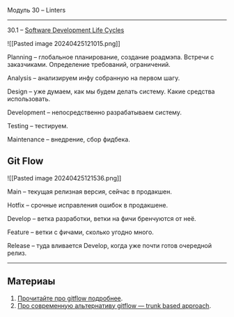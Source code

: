 Модуль 30 – Linters

-----
30.1 – [Software Development Life Cycles](https://go.skillbox.ru/profession/profession-python/python-advanced/videolesson/5f24b5ca-484d-478b-8eb8-9ddf288fa959)

![[Pasted image 20240425121015.png]]

Planning – глобальное планирование, создание роадмэпа. Встречи с заказчиками. Определение требований, ограничений.

Analysis – анализируем инфу собранную на первом шагу.

Design – уже думаем, как мы будем делать систему. Какие средства использовать.

Development – непосредственно разрабатываем систему.

Testing – тестируем.

Maintenance – внедрение, сбор фидбека.

## Git Flow

![[Pasted image 20240425121536.png]]

Main – текущая релизная версия, сейчас в продакшен.

Hotfix – срочные исправления ошибок в продакшене.

Develop – ветка разработки, ветки на фичи бренчуются от неё.

Feature – ветки с фичами, сколько угодно много.

Release – туда вливается Develop, когда уже почти готов очередной релиз.

----
## Материаы

1. [Прочитайте про gitflow подробнее](https://www.atlassian.com/ru/git/tutorials/comparing-workflows/gitflow-workflow). 
2. [Про современную альтернативу gitflow — trunk based approach](https://www.atlassian.com/ru/continuous-delivery/continuous-integration/trunk-based-development).